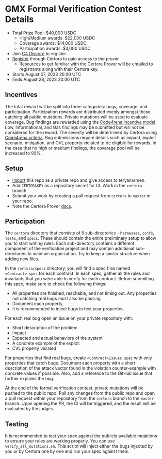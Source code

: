 # GMX Formal Verification Contest Details
- Total Prize Pool: $40,000 USDC
  - High/Medium awards: $22,000 USDC
  - Coverage awards: $14,000 USDC
  - Participation awards: $4,000 USDC
- Join [C4 Discord](https://discord.gg/code4rena) to register
- [Register](https://docs.google.com/forms/d/e/1FAIpQLSf7rGov3q0A_UNmKckv-tzR5snLGibZWF9y9dhgXUBZRZ0EVw/viewform) through Certora to gain access to the prover
  - Resources to get familiar with the Certora Prover will be emailed to registrants along with their Certora key. 
- Starts August 07, 2023 20:00 UTC
- Ends August 28, 2023 20:00 UTC

## Incentives

The total reward will be split into three categories: bugs, coverage, and participation. Participation rewards are distributed evenly amongst those catching all public mutations. Private mutations will be used to evaluate coverage. Bug findings are rewarded using the [Code4rena incentive model](https://docs.code4rena.com/awarding/incentive-model-and-awards). Low, Informational, and Gas findings may be submitted but will not be considered for the reward. The severity will be determined by Certora using [Code4rena criteria](https://code4rena.com/judging-criteria/). Bug submissions require details such as impact, exploit scenario, mitigation, and CVL property violated to be eligible for rewards. In the case that no high or medium findings, the coverage pool will be increased to 90%.

## Setup

* [Import](https://github.com/new/import) this repo as a private repo and give access to teryanarmen. 
* Add `CERTORAKEY` as a repository secret for CI. Work in the `certora` branch. 
* Submit your work by creating a pull request from `certora` to `master` in your repo.
* Note the Certora Prover [docs](docs.certora.com).


## Participation 

The `certora` directory that consists of 5 sub-directories - `harnesses`, `confs`, `tests`, and `specs`. These should contain the entire preliminary setup to allow you to start writing rules. Each sub-directory contains a different component of the verification project and may contain additional sub-directories to maintain organization. Try to keep a similar structure when adding new files.

In the `certora/specs` directory, you will find a spec files named `<Contract>.spec` for each contract. In each spec, gather all the rules and invariants that you were able to verify for each contract. Before submitting this spec, make sure to check the following things:
* All properties are finished, reachable, and not timing out. Any properties not catching real bugs must also be passing.
* Document each property.
* It is recommended to inject bugs to test your properties.

For each real bug open an issue on your private repository with:
* Short description of the problem
* Impact
* Expected and actual behaviors of the system
* A concrete example of the exploit
* CVL property violated 

For properties that find real bugs, create `<Contract>Issues.spec` with  only properties that catch bugs. Document each property with a short description of the attack vector found in the violation counter-example with concrete values if possible. Also, add a reference to the GitHub issue that further explains the bug.

At the end of the formal verification contest, private mutations will be pushed to the public repo. Pull any changes from the public repo and open a pull request within your repository from the `certora` branch to the `master` branch. Upon opening the PR, the CI will be triggered, and the result will be evaluated by the judges.


## Testing

It is recommended to test your spec against the publicly available mutations to ensure your rules are working properly. You can use `verify_all_mutations.sh`. This script will inject either the bugs injected by you or by Certora one by one and run your spec against them.


